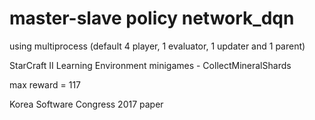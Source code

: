 # master-slave policy network_dqn

using multiprocess (default 4 player, 1 evaluator, 1 updater and 1 parent)

StarCraft II Learning Environment
minigames - CollectMineralShards

max reward = 117


Korea Software Congress 2017 paper
